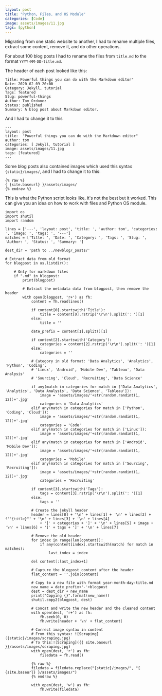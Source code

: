 ```yaml
---
layout: post
title: "Python, Files, and OS Module"
categories: [Code]
image: assets/images/11.jpg
tags: [python]
---
```


Migrating from one static website to another, I had to rename multiple files, extract some content, remove it, and do other operations.

For about 100 blog posts I had to rename the files from `title.md` to the format `YYYY-MM-DD-title.md`.

The header of each post looked like this:

	Title: Powerful things you can do with the Markdown editor"
	Date: 2020-02-09 20:00
	Category: Jekyll, tutorial
	Tags: featured
	Slug: powerful-things
	Author: Tom Ordonez
	Status: published
	Summary: A blog post about Markdown editor.

And I had to change it to this

	---
	layout: post
	title:  "Powerful things you can do with the Markdown editor"
	author: tom
	categories: [ Jekyll, tutorial ]
	image: assets/images/11.jpg
	tags: [featured]
	---

Some blog posts also contained images which used this syntax `{static}/images/`, and I had to change it to this:

	{% raw %}
	{ {site.baseurl} }/assets/images/
	{% endraw %}

This is what the Python script looks like, it's not the best but it worked. This can give you an idea on how to work with files and Python OS module.

	import os
	import shutil
	import random

	lines = ['---', 'layout: post', 'title: ', 'author: tom', 'categories: ', 'image: ', 'tags: ', '---']
	matches = ['Title: ', 'Date: ', 'Category: ', 'Tags: ', 'Slug: ', 'Author: ', 'Status: ', 'Summary: ']

	dest_dir = 'path to ../newblog/_posts/'

	# Extract data from old format
	for blogpost in os.listdir():

		# Only for markdown files
		if ".md" in blogpost:
			print(blogpost)

			# Extract the metadata data from blogpost, then remove the header
			with open(blogpost, 'r+') as fh:
				content = fh.readlines()

				if content[0].startswith('Title'):
					title = content[0].rstrip('\r\n').split(': ')[1]
				else:
					title = ''

				date_prefix = content[1].split()[1]

				if content[2].startswith('Category'):
					categories = content[2].rstrip('\r\n').split(': ')[1]
				else:
					categories = ''

				# Category in old format: 'Data Analytics', 'Analytics', 'Python', 'Coding', 
				# 'Linux', 'Android', 'Mobile Dev', 'Tableau', 'Data Analysis'
				# 'Sourcing', 'Cloud', 'Recruiting', 'Data Science'

				if any(match in categories for match in ['Data Analytics', 'Analytics', 'Data Analysis', 'Data Science', 'Tableau']):
					image = 'assets/images/'+str(random.randint(1, 12))+'.jpg'
					categories = 'Data Analytics'
				elif any(match in categories for match in ['Python', 'Coding', 'Cloud']):
					image = 'assets/images/'+str(random.randint(1, 12))+'.jpg'
					categories = 'Code'
				elif any(match in categories for match in ['Linux']):
					image = 'assets/images/'+str(random.randint(1, 12))+'.jpg'
				elif any(match in categories for match in ['Android', 'Mobile Dev']):
					image = 'assets/images/'+str(random.randint(1, 12))+'.jpg'
					categories = 'Mobile'
				elif any(match in categories for match in ['Sourcing', 'Recruiting']):
					image = 'assets/images/'+str(random.randint(1, 12))+'.jpg'
					categories = 'Recruiting'

				if content[3].startswith('Tags'):
					tags = content[3].rstrip('\r\n').split(': ')[1]
				else:
					tags = ''

				# Create the jekyll header
				header = lines[0] + '\n' + lines[1] + '\n' + lines[2] + f'"{title}"' + '\n' + lines[3] + '\n' + lines[4] 
					+ '[' + categories + ']' + '\n' + lines[5] + image + '\n' + lines[6] + '[' + tags + ']' + '\n' + lines[7]

				# Remove the old header
				for index in range(len(content)):
					if any(content[index].startswith(match) for match in matches):
						last_index = index

				del content[:last_index+1]

				# Capture the blogpost content after the header
				flat_content = ''.join(content)

				# Copy to a new file with format year-month-day-title.md
				new_name = date_prefix+'-'+blogpost
				dest = dest_dir + new_name
				print("Copying {}".format(new_name))
				shutil.copy2(blogpost, dest)

				# Concat and write the new header and the cleaned content
				with open(dest, 'r+') as fh:
					fh.seek(0, 0)
					fh.write(header + '\n' + flat_content)

				# Correct image syntax in content
				# From this syntax: ![Scraping]({static}/images/scraping.jpg)
				# To this:![Scraping]({{ site.baseurl }}/assets/images/scraping.jpg)
				with open(dest, 'r') as fh:
					filedata = fh.read()

				{% raw %}
				filedata = filedata.replace("{static}/images/", "{ {site.baseurl} }/assets/images/")
				{% endraw %}

				with open(dest, 'w') as fh:
					fh.write(filedata)

